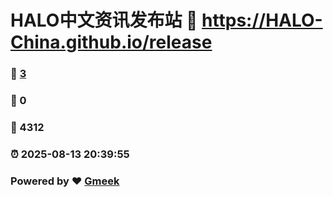 # HALO中文资讯发布站 :link: https://HALO-China.github.io/release 
### :page_facing_up: [3](https://HALO-China.github.io/release/tag.html) 
### :speech_balloon: 0 
### :hibiscus: 4312 
### :alarm_clock: 2025-08-13 20:39:55 
### Powered by :heart: [Gmeek](https://github.com/Meekdai/Gmeek)
